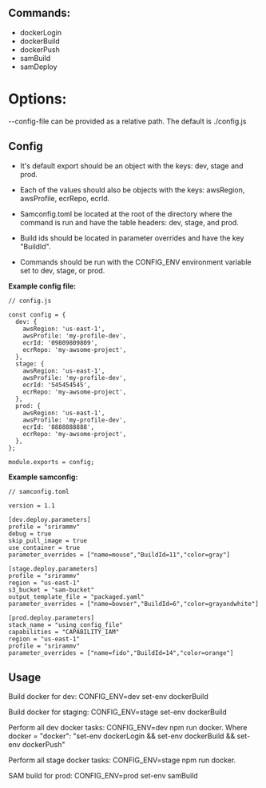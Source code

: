 ## Commands:

- dockerLogin
- dockerBuild
- dockerPush
- samBuild
- samDeploy

# Options:

--config-file can be provided as a relative path. The default is ./config.js

## Config

- It's default export should be an object with the keys: dev, stage and prod.

- Each of the values should also be objects with the keys: awsRegion, awsProfile, ecrRepo, ecrId.

- Samconfig.toml be located at the root of the directory where the command is run and have the table headers: dev, stage, and prod.

- Build ids should be located in parameter overrides and have the key "BuildId".

- Commands should be run with the CONFIG_ENV environment variable set to dev, stage, or prod.

**Example config file:**

    // config.js

    const config = {
      dev: {
        awsRegion: 'us-east-1',
        awsProfile: 'my-profile-dev',
        ecrId: '09809809809',
        ecrRepo: 'my-awsome-project',
      },
      stage: {
        awsRegion: 'us-east-1',
        awsProfile: 'my-profile-dev',
        ecrId: '545454545',
        ecrRepo: 'my-awsome-project',
      },
      prod: {
        awsRegion: 'us-east-1',
        awsProfile: 'my-profile-dev',
        ecrId: '8888888888',
        ecrRepo: 'my-awsome-project',
      },
    };

    module.exports = config;

**Example samconfig:**

    // samconfig.toml

    version = 1.1

    [dev.deploy.parameters]
    profile = "srirammv"
    debug = true
    skip_pull_image = true
    use_container = true
    parameter_overrides = ["name=mouse","BuildId=11","color=gray"]

    [stage.deploy.parameters]
    profile = "srirammv"
    region = "us-east-1"
    s3_bucket = "sam-bucket"
    output_template_file = "packaged.yaml"
    parameter_overrides = ["name=bowser","BuildId=6","color=grayandwhite"]

    [prod.deploy.parameters]
    stack_name = "using_config_file"
    capabilities = "CAPABILITY_IAM"
    region = "us-east-1"
    profile = "srirammv"
    parameter_overrides = ["name=fido","BuildId=14","color=orange"]

## Usage

Build docker for dev: CONFIG_ENV=dev set-env dockerBuild

Build docker for staging: CONFIG_ENV=stage set-env dockerBuild

Perform all dev docker tasks: CONFIG_ENV=dev npm run docker. Where docker = "docker": "set-env dockerLogin && set-env dockerBuild && set-env dockerPush"

Perform all stage docker tasks: CONFIG_ENV=stage npm run docker.

SAM build for prod: CONFIG_ENV=prod set-env samBuild
